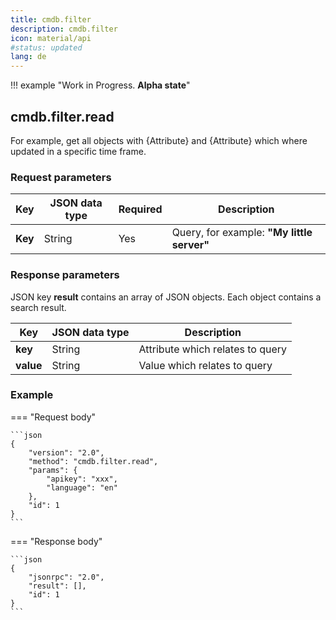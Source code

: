 ```yaml
---
title: cmdb.filter
description: cmdb.filter
icon: material/api
#status: updated
lang: de
---
```


!!! example "Work in Progress. **Alpha state**"

## cmdb.filter.read

For example, get all objects with {Attribute} and {Attribute} which where updated in a specific time frame.

### Request parameters

| Key     | JSON data type | Required | Description                                |
| ------- | -------------- | -------- | ------------------------------------------ |
| **Key** | String         | Yes      | Query, for example: **"My little server"** |

### Response parameters

JSON key **result** contains an array of JSON objects. Each object contains a search result.

| Key       | JSON data type | Description                      |
| --------- | -------------- | -------------------------------- |
| **key**   | String         | Attribute which relates to query |
| **value** | String         | Value which relates to query     |

### Example

=== "Request body"

    ```json
    {
        "version": "2.0",
        "method": "cmdb.filter.read",
        "params": {
            "apikey": "xxx",
            "language": "en"
        },
        "id": 1
    }
    ```

=== "Response body"

    ```json
    {
        "jsonrpc": "2.0",
        "result": [],
        "id": 1
    }
    ```
